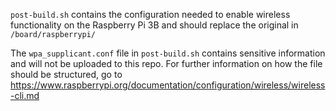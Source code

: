 `post-build.sh` contains the configuration needed to enable wireless functionality on the Raspberry Pi 3B and should replace the original in `/board/raspberrypi/`

The `wpa_supplicant.conf` file in `post-build.sh` contains sensitive information and will not be uploaded to this repo. For further information on how the file should be structured, go to https://www.raspberrypi.org/documentation/configuration/wireless/wireless-cli.md

